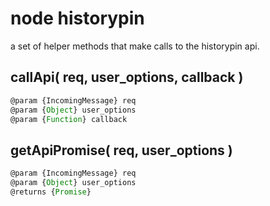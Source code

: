 # node historypin
a set of helper methods that make calls to the historypin api.

## callApi( req, user_options, callback )
```javascript
@param {IncomingMessage} req
@param {Object} user_options
@param {Function} callback
```

## getApiPromise( req, user_options )
```javascript
@param {IncomingMessage} req
@param {Object} user_options
@returns {Promise}
```